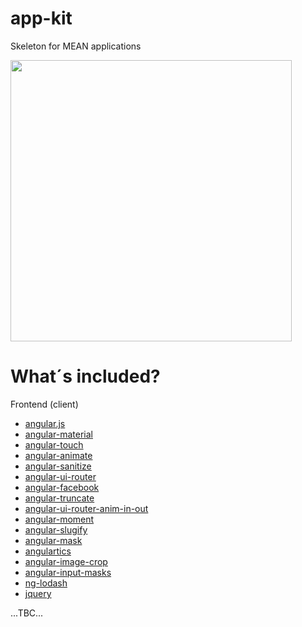 # app-kit
Skeleton for MEAN applications

<img src="https://app-kit-assets.s3.amazonaws.com/mean-stack.png" width="450">

# What´s included?
Frontend (client)
- [angular.js](https://github.com/angular/angular.js)
- [angular-material](https://github.com/angular/material)
- [angular-touch](https://github.com/angular/bower-angular-touch)
- [angular-animate](https://github.com/angular/bower-angular-animate)
- [angular-sanitize](https://github.com/angular/bower-angular-sanitize)
- [angular-ui-router](https://github.com/angular-ui/ui-router)
- [angular-facebook](https://github.com/Ciul/angular-facebook)
- [angular-truncate](https://github.com/sparkalow/angular-truncate)
- [angular-ui-router-anim-in-out](https://github.com/homerjam/angular-ui-router-anim-in-out)
- [angular-moment](https://github.com/urish/angular-moment)
- [angular-slugify](https://github.com/paulsmith/angular-slugify)
- [angular-mask](https://github.com/candreoliveira/ngMask)
- [angulartics](https://github.com/angulartics/angulartics)
- [angular-image-crop](https://github.com/stewones/angular-image-crop#master)
- [angular-input-masks](https://github.com/assisrafael/angular-input-masks)
- [ng-lodash](https://github.com/rockabox/ng-lodash)
- [jquery](https://github.com/jquery/jquery)

...TBC...